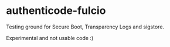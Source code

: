 authenticode-fulcio
===================

Testing ground for Secure Boot, Transparency Logs and sigstore.

Experimental and not usable code :)
